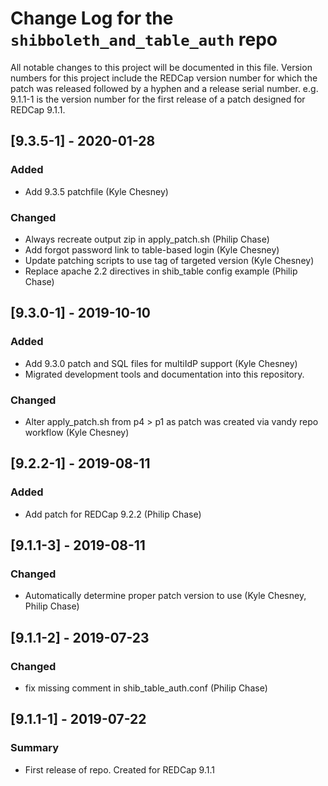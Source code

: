 # Change Log for the `shibboleth_and_table_auth` repo

All notable changes to this project will be documented in this file.
Version numbers for this project include the REDCap version number for which the patch was released followed by a hyphen and a release serial number. e.g. 9.1.1-1 is the version number for the first release of a patch designed for REDCap 9.1.1.


## [9.3.5-1] - 2020-01-28
### Added
- Add 9.3.5 patchfile (Kyle Chesney)

### Changed
- Always recreate output zip in apply_patch.sh (Philip Chase)
- Add forgot password link to table-based login (Kyle Chesney)
- Update patching scripts to use tag of targeted version (Kyle Chesney)
- Replace apache 2.2 directives in shib_table config example (Philip Chase)


## [9.3.0-1] - 2019-10-10
### Added
- Add 9.3.0 patch and SQL files for multiIdP support (Kyle Chesney)
- Migrated development tools and documentation into this repository.

### Changed
- Alter apply_patch.sh from p4 > p1 as patch was created via vandy repo workflow (Kyle Chesney)


## [9.2.2-1] - 2019-08-11
### Added
- Add patch for REDCap 9.2.2 (Philip Chase)


## [9.1.1-3] - 2019-08-11
### Changed
- Automatically determine proper patch version to use (Kyle Chesney, Philip Chase)


## [9.1.1-2] - 2019-07-23
### Changed
- fix missing comment in shib_table_auth.conf (Philip Chase)


## [9.1.1-1] - 2019-07-22
### Summary
- First release of repo. Created for REDCap 9.1.1

